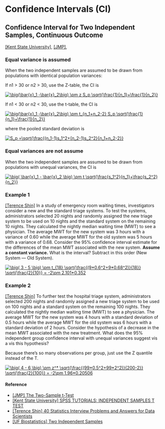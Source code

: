 
# Confidence Intervals (CI)


## Confidence Interval for Two Independent Samples, Continuous Outcome

[[Kent State University]][SPSS TUTORIALS: INDEPENDENT SAMPLES T TEST], [[JMP]][The Two-Sample t-Test], 

### Equal variance is assumed

When the two independent samples are assumed to be drawn from populations with identical population variances:

If n1 > 30 or n2 > 30, use the Z-table, the CI is

<a href="https://www.codecogs.com/eqnedit.php?latex=\big(\bar{x}_1&space;-\bar{x}_2\big)&space;\pm&space;z&space;S_p&space;\sqrt{\frac{1}{n_1}&plus;\frac{1}{n_2}}" target="_blank"><img src="https://latex.codecogs.com/gif.latex?\big(\bar{x}_1&space;-\bar{x}_2\big)&space;\pm&space;z&space;S_p&space;\sqrt{\frac{1}{n_1}&plus;\frac{1}{n_2}}" title="\big(\bar{x}_1 -\bar{x}_2\big) \pm z S_p \sqrt{\frac{1}{n_1}+\frac{1}{n_2}}" /></a>


If n1 < 30 or n2 < 30, use the t-table, the CI is

<a href="https://www.codecogs.com/eqnedit.php?latex=\big(\bar{x}_1&space;-\bar{x}_2\big)&space;\pm&space;t_{n_1&plus;n_2-2}&space;S_p&space;\sqrt{\frac{1}{n_1}&plus;\frac{1}{n_2}}" target="_blank"><img src="https://latex.codecogs.com/gif.latex?\big(\bar{x}_1&space;-\bar{x}_2\big)&space;\pm&space;t_{n_1&plus;n_2-2}&space;S_p&space;\sqrt{\frac{1}{n_1}&plus;\frac{1}{n_2}}" title="\big(\bar{x}_1 -\bar{x}_2\big) \pm t_{n_1+n_2-2} S_p \sqrt{\frac{1}{n_1}+\frac{1}{n_2}}" /></a>

where the pooled standard deviation is

<a href="https://www.codecogs.com/eqnedit.php?latex=S_p&space;=\sqrt{\frac{(n_1-1)s_1^2&plus;(n_2-1)s_2^2}{n_1&plus;n_2-2}}" target="_blank"><img src="https://latex.codecogs.com/gif.latex?S_p&space;=\sqrt{\frac{(n_1-1)s_1^2&plus;(n_2-1)s_2^2}{n_1&plus;n_2-2}}" title="S_p =\sqrt{\frac{(n_1-1)s_1^2+(n_2-1)s_2^2}{n_1+n_2-2}}" /></a>


### Equal variances are not assume

When the two independent samples are assumed to be drawn from populations with unequal variances, the CI is  

<a href="https://www.codecogs.com/eqnedit.php?latex=\big(&space;\bar{x}_1&space;-&space;\bar{x}_2&space;\big)&space;\pm&space;t&space;\sqrt{\frac{s_1^2}{n_1}&plus;\frac{s_2^2}{n_2}}" target="_blank"><img src="https://latex.codecogs.com/gif.latex?\big(&space;\bar{x}_1&space;-&space;\bar{x}_2&space;\big)&space;\pm&space;t&space;\sqrt{\frac{s_1^2}{n_1}&plus;\frac{s_2^2}{n_2}}" title="\big( \bar{x}_1 - \bar{x}_2 \big) \pm t \sqrt{\frac{s_1^2}{n_1}+\frac{s_2^2}{n_2}}" /></a> 


### Example 1

[[Terence Shin]][40 Statistics Interview Problems and Answers for Data Scientists] In a study of emergency room waiting times, investigators consider a new and the standard triage systems. To test the systems, administrators selected 20 nights and randomly assigned the new triage system to be used on 10 nights and the standard system on the remaining 10 nights. They calculated the nightly median waiting time (MWT) to see a physician. The average MWT for the new system was 3 hours with a variance of 0.60 while the average MWT for the old system was 5 hours with a variance of 0.68. Consider the 95% confidence interval estimate for the differences of the mean MWT associated with the new system. **Assume a constant variance.** What is the interval? Subtract in this order (New System — Old System).

<a href="https://www.codecogs.com/eqnedit.php?latex=\big(&space;3&space;-&space;5&space;\big)&space;\pm&space;t_{18}&space;\sqrt{\frac{(9*0.6^2&plus;9*0.68^2)}{18}}&space;\sqrt{\frac{2}{10}}&space;=&space;-2\pm&space;2.101*0.352" target="_blank"><img src="https://latex.codecogs.com/gif.latex?\big(&space;3&space;-&space;5&space;\big)&space;\pm&space;t_{18}&space;\sqrt{\frac{(9*0.6^2&plus;9*0.68^2)}{18}}&space;\sqrt{\frac{2}{10}}&space;=&space;-2\pm&space;2.101*0.352" title="\big( 3 - 5 \big) \pm t_{18} \sqrt{\frac{(9*0.6^2+9*0.68^2)}{18}} \sqrt{\frac{2}{10}} = -2\pm 2.101*0.352" /></a>


### Example 2

[[Terence Shin]][40 Statistics Interview Problems and Answers for Data Scientists] To further test the hospital triage system, administrators selected 200 nights and randomly assigned a new triage system to be used on 100 nights and a standard system on the remaining 100 nights. They calculated the nightly median waiting time (MWT) to see a physician. The average MWT for the new system was 4 hours with a standard deviation of 0.5 hours while the average MWT for the old system was 6 hours with a standard deviation of 2 hours. Consider the hypothesis of a decrease in the mean MWT associated with the new treatment. What does the 95% independent group confidence interval with unequal variances suggest vis a vis this hypothesis? 

Because there’s so many observations per group, just use the Z quantile instead of the T.

<a href="https://www.codecogs.com/eqnedit.php?latex=\big(&space;4&space;-&space;6&space;\big)&space;\pm&space;z^*&space;\sqrt{\frac{(99*0.5^2&plus;99*2^2)}{200-2}}&space;\sqrt{\frac{2}{100}}&space;=&space;-2\pm&space;1.96*0.20506" target="_blank"><img src="https://latex.codecogs.com/gif.latex?\big(&space;4&space;-&space;6&space;\big)&space;\pm&space;z^*&space;\sqrt{\frac{(99*0.5^2&plus;99*2^2)}{200-2}}&space;\sqrt{\frac{2}{100}}&space;=&space;-2\pm&space;1.96*0.20506" title="\big( 4 - 6 \big) \pm z^* \sqrt{\frac{(99*0.5^2+99*2^2)}{200-2}} \sqrt{\frac{2}{100}} = -2\pm 1.96*0.20506" /></a>







#### Reference

* [The Two-Sample t-Test]: https://www.jmp.com/en_us/statistics-knowledge-portal/t-test/two-sample-t-test.html
[[JMP] The Two-Sample t-Test](https://www.jmp.com/en_us/statistics-knowledge-portal/t-test/two-sample-t-test.html)
* [SPSS TUTORIALS: INDEPENDENT SAMPLES T TEST]: https://libguides.library.kent.edu/spss/independentttest
[[Kent State University] SPSS TUTORIALS: INDEPENDENT SAMPLES T TEST](https://libguides.library.kent.edu/spss/independentttest)
* [40 Statistics Interview Problems and Answers for Data Scientists]:https://towardsdatascience.com/40-statistics-interview-problems-and-answers-for-data-scientists-6971a02b7eee
[[Terence Shin] 40 Statistics Interview Problems and Answers for Data Scientists](https://towardsdatascience.com/40-statistics-interview-problems-and-answers-for-data-scientists-6971a02b7eee)
* [Two Independent Samples]:https://bolt.mph.ufl.edu/6050-6052/unit-4b/module-13/two-independent-samples/
[[UF Biostatistics] Two Independent Samples](https://bolt.mph.ufl.edu/6050-6052/unit-4b/module-13/two-independent-samples/)

